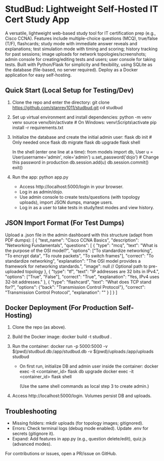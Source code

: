 # StudBud: Lightweight Self-Hosted IT Cert Study App

A versatile, lightweight web-based study tool for IT certification prep (e.g., Cisco CCNA). Features include multiple-choice questions (MCQ), true/false (T/F), flashcards; study mode with immediate answer reveals and explanations; test simulation mode with timing and scoring; history tracking for past sessions; image uploads for network topologies/screenshots; admin console for creating/editing tests and users; user console for taking tests. Built with Python/Flask for simplicity and flexibility, using SQLite as the database (file-based, no server required). Deploy as a Docker application for easy self-hosting.

## Quick Start (Local Setup for Testing/Dev)

1. Clone the repo and enter the directory:
   git clone https://github.com/stanrey1011/studbud.git
   cd studbud

2. Set up virtual environment and install dependencies:
   python -m venv venv
   source venv/bin/activate  # On Windows: venv\Scripts\activate
   pip install -r requirements.txt

3. Initialize the database and create the initial admin user:
   flask db init  # Only needed once
   flask db migrate
   flask db upgrade
   flask shell
   
   In the shell (enter one line at a time):
   from models import db, User
   u = User(username='admin', role='admin')
   u.set_password('dojo')  # Change this password in production
   db.session.add(u)
   db.session.commit()
   exit()

4. Run the app:
   python app.py
   
   - Access http://localhost:5000/login in your browser.
   - Log in as admin/dojo.
   - Use admin console to create tests/questions (with topology uploads), import JSON dumps, manage users.
   - Log in as a user to take tests in study/test modes and view history.

## JSON Import Format (For Test Dumps)
Upload a .json file in the admin dashboard with this structure (adapt from PDF dumps):
[
  {
    "test_name": "Cisco CCNA Basics",
    "description": "Networking Fundamentals",
    "questions": [
      {
        "type": "mcq",
        "text": "What is the purpose of the OSI model?",
        "options": ["To standardize networking", "To encrypt data", "To route packets", "To switch frames"],
        "correct": "To standardize networking",
        "explanation": "The OSI model provides a framework for networking standards.",
        "image": null  // Optional path to pre-uploaded topology
      },
      {
        "type": "tf",
        "text": "IP addresses are 32 bits in IPv4.",
        "options": ["True", "False"],
        "correct": "True",
        "explanation": "Yes, IPv4 uses 32-bit addresses."
      },
      {
        "type": "flashcard",
        "text": "What does TCP stand for?",
        "options": {"back": "Transmission Control Protocol"},
        "correct": "Transmission Control Protocol",
        "explanation": ""
      }
    ]
  }
]

## Docker Deployment (For Production Self-Hosting)
1. Clone the repo (as above).

2. Build the Docker image:
   docker build -t studbud .

3. Run the container:
   docker run -p 5000:5000 -v $(pwd)/studbud.db:/app/studbud.db -v $(pwd)/uploads:/app/uploads studbud
   
   - On first run, initialize DB and admin user inside the container:
     docker exec -it <container_id> flask db upgrade
     docker exec -it <container_id> flask shell
     
     (Use the same shell commands as local step 3 to create admin.)

4. Access http://localhost:5000/login. Volumes persist DB and uploads.

## Troubleshooting
- Missing folders: mkdir uploads (for topology images; gitignored).
- Errors: Check terminal logs (debug mode enabled). Update .env for secrets (gitignore it).
- Expand: Add features in app.py (e.g., question delete/edit), quiz.js (advanced modes).

For contributions or issues, open a PR/issue on GitHub.